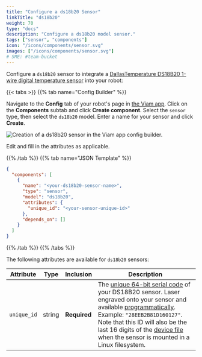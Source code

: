 ```yaml
---
title: "Configure a ds18b20 Sensor"
linkTitle: "ds18b20"
weight: 70
type: "docs"
description: "Configure a ds18b20 model sensor."
tags: ["sensor", "components"]
icon: "/icons/components/sensor.svg"
images: ["/icons/components/sensor.svg"]
# SME: #team-bucket
---
```


Configure a `ds18b20` sensor to integrate a [DallasTemperature DS18B20 1-wire digital temperature sensor](https://www.adafruit.com/product/381) into your robot:

{{< tabs >}}
{{% tab name="Config Builder" %}}

Navigate to the **Config** tab of your robot's page in [the Viam app](https://app.viam.com).
Click on the **Components** subtab and click **Create component**.
Select the `sensor` type, then select the `ds18b20` model.
Enter a name for your sensor and click **Create**.

![Creation of a ds18b20 sensor in the Viam app config builder.](/components/sensor/ds18b20-sensor-ui-config.png)

Edit and fill in the attributes as applicable.

{{% /tab %}}
{{% tab name="JSON Template" %}}

```json {class="line-numbers linkable-line-numbers"}
{
  "components": [
    {
      "name": "<your-ds18b20-sensor-name>",
      "type": "sensor",
      "model": "ds18b20",
      "attributes": {
        "unique_id": "<your-sensor-unique-id>"
      },
      "depends_on": []
    }
  ]
}
```

{{% /tab %}}
{{% /tabs %}}

The following attributes are available for `ds18b20` sensors:

| Attribute | Type | Inclusion | Description |
| --------- | ---- | --------- | ----------  |
| `unique_id`  | string | **Required** | The [unique 64-bit serial code](https://www.analog.com/media/en/technical-documentation/data-sheets/ds18b20.pdf) of your DS18B20 sensor. Laser engraved onto your sensor and available [programmatically](https://github.com/milesburton/Arduino-Temperature-Control-Library). Example: `"28EEB2B81D160127"`. Note that this ID will also be the last 16 digits of the [device file](https://en.wikipedia.org/wiki/Device_file) when the sensor is mounted in a Linux filesystem.  |
